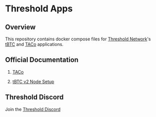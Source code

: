 # Threshold Apps #

## Overview ##
This repository contains docker compose files for [Threshold Network](https://threshold.network/)'s [tBTC](https://docs.threshold.network/applications/tbtc-v2) and [TACo](https://docs.threshold.network/app-development/threshold-access-control-tac) applications. 


## Official Documentation ##

1. [TACo](https://docs.threshold.network/staking-and-running-a-node/taco-node-setup)

2. [tBTC v2 Node Setup](https://docs.threshold.network/staking-and-running-a-node/tbtc-v2-node-setup)


## Threshold Discord ##

Join the [Threshold Discord](https://discord.gg/threshold)
